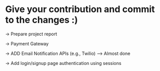 # Give your contribution and commit to the changes :)

-> Prepare project report

-> Payment Gateway

-> ADD Email Notification APIs (e.g., Twilio)         --> Almost done

-> Add login/signup page authentication using sessions
